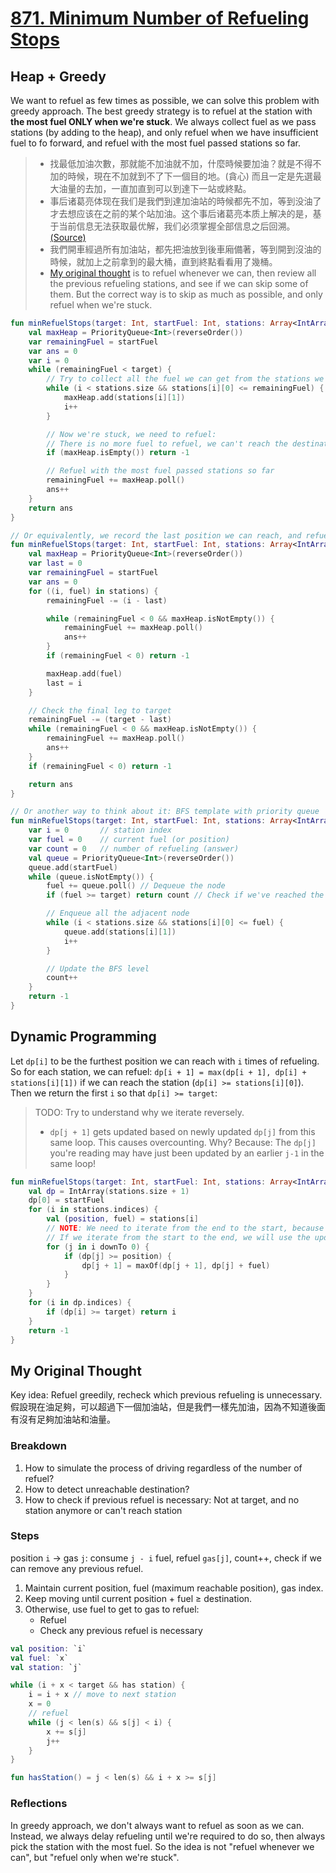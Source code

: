 # [871. Minimum Number of Refueling Stops](https://leetcode.com/problems/minimum-number-of-refueling-stops/)

## Heap + Greedy
We want to refuel as few times as possible, we can solve this problem with greedy approach. The best greedy strategy is to refuel at the station with **the most fuel ONLY when we're stuck**. We always collect fuel as we pass stations (by adding to the heap), and only refuel when we have insufficient fuel to fo forward, and refuel with the most fuel passed stations so far.

> - 找最低加油次數，那就能不加油就不加，什麼時候要加油？就是不得不加的時候，現在不加就到不了下一個目的地。(貪心) 而且一定是先選最大油量的去加，一直加直到可以到達下一站或終點。
> - 事后诸葛亮体现在我们是我們到達加油站的時候都先不加，等到没油了才去想应该在之前的某个站加油。这个事后诸葛亮本质上解决的是，基于当前信息无法获取最优解，我们必须掌握全部信息之后回溯。 [(Source)](https://leetcode-solution-leetcode-pp.gitbook.io/leetcode-solution/thinkings/heap-2)
> - 我們開車經過所有加油站，都先把油放到後車廂備著，等到開到沒油的時候，就加上之前拿到的最大桶，直到終點看看用了幾桶。
> - [My original thought](#my-original-thought) is to refuel whenever we can, then review all the previous refueling stations, and see if we can skip some of them. But the correct way is to skip as much as possible, and only refuel when we're stuck.

```kotlin
fun minRefuelStops(target: Int, startFuel: Int, stations: Array<IntArray>): Int {
    val maxHeap = PriorityQueue<Int>(reverseOrder())
    var remainingFuel = startFuel
    var ans = 0
    var i = 0
    while (remainingFuel < target) {
        // Try to collect all the fuel we can get from the stations we passed until we can't reach the next station
        while (i < stations.size && stations[i][0] <= remainingFuel) {
            maxHeap.add(stations[i][1])
            i++
        }

        // Now we're stuck, we need to refuel:
        // There is no more fuel to refuel, we can't reach the destination
        if (maxHeap.isEmpty()) return -1

        // Refuel with the most fuel passed stations so far
        remainingFuel += maxHeap.poll()
        ans++
    }
    return ans
}

// Or equivalently, we record the last position we can reach, and refuel when we're stuck.
fun minRefuelStops(target: Int, startFuel: Int, stations: Array<IntArray>): Int {
    val maxHeap = PriorityQueue<Int>(reverseOrder())
    var last = 0
    var remainingFuel = startFuel
    var ans = 0
    for ((i, fuel) in stations) {
        remainingFuel -= (i - last)

        while (remainingFuel < 0 && maxHeap.isNotEmpty()) {
            remainingFuel += maxHeap.poll()
            ans++
        }
        if (remainingFuel < 0) return -1

        maxHeap.add(fuel)
        last = i
    }

    // Check the final leg to target
    remainingFuel -= (target - last)
    while (remainingFuel < 0 && maxHeap.isNotEmpty()) {
        remainingFuel += maxHeap.poll()
        ans++
    }
    if (remainingFuel < 0) return -1

    return ans
}

// Or another way to think about it: BFS template with priority queue
fun minRefuelStops(target: Int, startFuel: Int, stations: Array<IntArray>): Int {
    var i = 0       // station index
    var fuel = 0    // current fuel (or position)
    var count = 0   // number of refueling (answer)
    val queue = PriorityQueue<Int>(reverseOrder())
    queue.add(startFuel)
    while (queue.isNotEmpty()) {
        fuel += queue.poll() // Dequeue the node
        if (fuel >= target) return count // Check if we've reached the target

        // Enqueue all the adjacent node
        while (i < stations.size && stations[i][0] <= fuel) {
            queue.add(stations[i][1])
            i++
        }

        // Update the BFS level
        count++
    }
    return -1
}
```

## Dynamic Programming
Let `dp[i]` to be the furthest position we can reach with `i` times of refueling. So for each station, we can refuel: `dp[i + 1] = max(dp[i + 1], dp[i] + stations[i][1])` if we can reach the station (`dp[i] >= stations[i][0]`). Then we return the first `i` so that `dp[i] >= target`:

> TODO: Try to understand why we iterate reversely.
> - `dp[j + 1]` gets updated based on newly updated `dp[j]` from this same loop. This causes overcounting. Why? Because:
> The `dp[j]` you're reading may have just been updated by an earlier `j-1` in the same loop!

```kotlin
fun minRefuelStops(target: Int, startFuel: Int, stations: Array<IntArray>): Int {
    val dp = IntArray(stations.size + 1)
    dp[0] = startFuel
    for (i in stations.indices) {
        val (position, fuel) = stations[i]
        // NOTE: We need to iterate from the end to the start, because we need to use the previous state to update the current state
        // If we iterate from the start to the end, we will use the updated state to update the current state, which is not correct
        for (j in i downTo 0) {
            if (dp[j] >= position) {
                dp[j + 1] = maxOf(dp[j + 1], dp[j] + fuel)
            }
        }
    }
    for (i in dp.indices) {
        if (dp[i] >= target) return i
    }
    return -1
}
```


## My Original Thought
Key idea: Refuel greedily, recheck which previous refueling is unnecessary. 假設現在油足夠，可以超過下一個加油站，但是我們一樣先加油，因為不知道後面有沒有足夠加油站和油量。

### Breakdown
1. How to simulate the process of driving regardless of the number of refuel?
2. How to detect unreachable destination?
3. How to check if previous refuel is necessary: Not at target, and no station anymore or can't reach station

### Steps
position `i` → gas `j`: consume `j - i` fuel, refuel `gas[j]`, count++, check if we can remove any previous refuel.
1. Maintain current position, fuel (maximum reachable position), gas index.
2. Keep moving until current position + fuel ≥ destination.
3. Otherwise, use fuel to get to gas to refuel: 
    - Refuel
    - Check any previous refuel is necessary

```kotlin
val position: `i`
val fuel: `x`
val station: `j`

while (i + x < target && has station) {
    i = i + x // move to next station
    x = 0
    // refuel
    while (j < len(s) && s[j] < i) {
        x += s[j]
        j++
    }
}

fun hasStation() = j < len(s) && i + x >= s[j]
```

### Reflections
In greedy approach, we don't always want to refuel as soon as we can. Instead, we always delay refueling until we're required to do so, then always pick the station with the most fuel. So the idea is not "refuel whenever we can", but "refuel only when we're stuck".